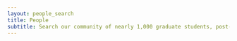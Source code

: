 ```yaml
---
layout: people_search
title: People
subtitle: Search our community of nearly 1,000 graduate students, post-docs, professors, and scholars outside academia
---
```

